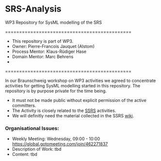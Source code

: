 SRS-Analysis
============

WP3 Repository for SysML modelling of the SRS

=============================================

* This repository is part of WP3.
* Owner: Pierre-Francois Jauquet (Alstom)
* Process Mentor: Klaus-Rüdiger Hase
* Domain Mentor: Marc Behrens
* 
=============================================

In our Braunschweig workshop on WP3 activities we agreed to concentrate activities for getting SysML modelling started in this repository.
The repository is by purpose private for the time being.
* It must not be made public without explicit permission of the active committers.
* The Activity is closely related to the [SSRS](https://github.com/openETCS/SSRS) activities.
* We will definitly need the material collected in the SSRS [wiki](https://github.com/openETCS/SSRS/wiki).


### Organisational Issues:
* Weekly Meeting: Wednesday, 09:00 - 10:00 https://global.gotomeeting.com/join/462271837
* Description of Work: tbd
* Content: tbd

